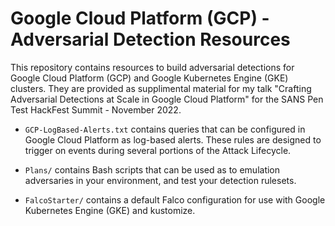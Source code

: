 # Google Cloud Platform (GCP) - Adversarial Detection Resources
This repository contains resources to build adversarial detections for Google Cloud Platform (GCP) and Google Kubernetes Engine (GKE) clusters.  They are provided as supplimental material for my talk "Crafting Adversarial Detections at Scale in Google Cloud Platform" for the SANS Pen Test HackFest Summit - November 2022.

- `GCP-LogBased-Alerts.txt` contains queries that can be configured in Google Cloud Platform as log-based alerts.  These rules are designed to trigger on events during several portions of the Attack Lifecycle.

- `Plans/` contains Bash scripts that can be used as to emulation adversaries in your environment, and test your detection rulesets.

- `FalcoStarter/` contains a default Falco configuration for use with Google Kubernetes Engine (GKE) and kustomize.

